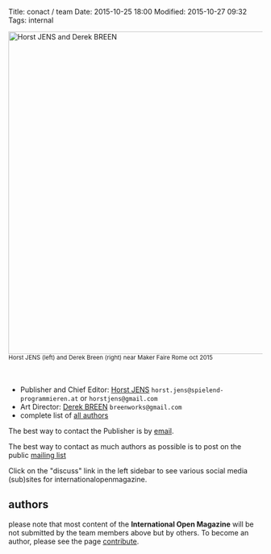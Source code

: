 Title: conact / team
Date: 2015-10-25 18:00
Modified: 2015-10-27 09:32
Tags: internal


<img src="/images/derek_and_horst_small.jpg" alt="Horst JENS and Derek BREEN" width="640">
<br>
<small>Horst JENS (left) and Derek Breen (right) near Maker Faire Rome oct 2015</small>

<br>
<br>
<br>

  * Publisher and Chief Editor: [Horst JENS](http://spielend-programmieren.at/de:kontakt) `horst.jens@spielend-programmieren.at` or `horstjens@gmail.com`
  * Art Director: [Derek BREEN](https://twitter.com/breenworks) `breenworks@gmail.com`
  * complete list of [all authors](/authors.html)

The best way to contact the Publisher is by [email](http://spielend-programmieren.at/de:kontakt). 

The best way to contact as much authors as possible is to post on the public [mailing list](https://groups.google.com/forum/#!forum/internationalopenmagazine)

Click on the "discuss" link in the left sidebar to see various social media (sub)sites for internationalopenmagazine.


## authors

please note that most content of the **International Open Magazine** will be not submitted by the team members above but by others. To become an author, please see the page [contribute](/pages/contribute.html).
